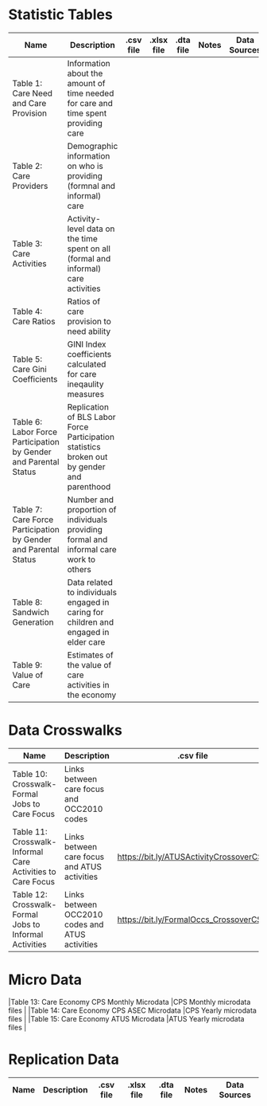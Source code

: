 # Statistic Tables
|Name                                                            | Description                                                                               |  .csv file | .xlsx file | .dta file | Notes | Data Sources|
|----------------------------------------------------------------|-------------------------------------------------------------------------------------------|------------|------------|-----------|-------|-------------|
|Table 1: Care Need and Care Provision                           |Information about the amount of time needed for care and time spent providing care         |
|Table 2: Care Providers                                         |Demographic information on who is providing (formnal and informal) care                    |
|Table 3: Care Activities                                        |Activity-level data on the time spent on all (formal and informal) care activities         |
|Table 4: Care Ratios                                            |Ratios of care provision to need ability                                                   |
|Table 5: Care Gini Coefficients                                 |GINI Index coefficients calculated for care ineqaulity measures                            |
|Table 6: Labor Force Participation by Gender and Parental Status|Replication of BLS Labor Force Participation statistics broken out by gender and parenthood|
|Table 7: Care Force Participation by Gender and Parental Status |Number and proportion of individuals providing formal and informal care work to others     |
|Table 8: Sandwich Generation                                    |Data related to individuals engaged in caring for children and engaged in elder care       |
|Table 9: Value of Care                                          |Estimates of the value of care activities in the economy                                   |

# Data Crosswalks
|Name                                                            | Description                                                                               | .csv file | .xlsx file    | .dta file | Notes | Data Sources|
-----------------------------------------------------------------|-------------------------------------------------------------------------------------------|-----------|---------------|-----------|--------|-------------|
|Table 10: Crosswalk-Formal Jobs to Care Focus                   |Links between care focus and OCC2010 codes                                                 |
|Table 11: Crosswalk-Informal Care Activities to Care Focus      |Links between care focus and ATUS activities                                               |https://bit.ly/ATUSActivityCrossoverCSV|https://bit.ly/ATUSActivityCrossoverXLSX| ATUS ACTIVITY DTA FILE HERE | ATUS ACTIVITY NOTES HERE | https://timeuse.ipums.org/ |
|Table 12: Crosswalk-Formal Jobs to Informal Activities          |Links between OCC2010 codes and ATUS activities                                            |https://bit.ly/FormalOccs_CrossoverCSV|https://bit.ly/FormalOccs_CrossoverXLXS | FORMAL OCCS DTA HERE | FORMA OCCUS NOTES HERE |https://www.bls.gov/soc/2010/2010_major_groups.htm|

# Micro Data
|Table 13: Care Economy CPS Monthly Microdata                    |CPS Monthly microdata files                                                                |
|Table 14: Care Economy CPS ASEC Microdata                       |CPS Yearly microdata files                                                                 |
|Table 15: Care Economy ATUS Microdata                           |ATUS Yearly microdata files                                                                |

# Replication Data
|Name     | Description    |  .csv file   | .xlsx file   | .dta file    | Notes   | Data Sources  |
-----------------------------------------------------------------|-------------------------------------------------------------------------------------------|-----------|---------------|-----------|--------|-------------|
